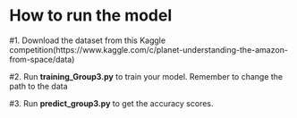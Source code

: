 # How to run the model

<p>#1. Download the dataset from this Kaggle competition(https://www.kaggle.com/c/planet-understanding-the-amazon-from-space/data)</p>
<p>#2. Run <b>training_Group3.py</b> to train your model. Remember to change the path to the data</p>
<p>#3. Run <b>predict_group3.py</b> to get the accuracy scores.</p>
